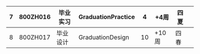 | 7 | 800ZH016 | 毕业实习 | GraduationPractice | 4 | +4周 | 四夏 |  |
| --- | --- | --- | --- | --- | --- | --- | --- |
| 8 | 800ZH017 | 毕业设计 | GraduationDesign | 10 | +10周 | 四春 |  |

